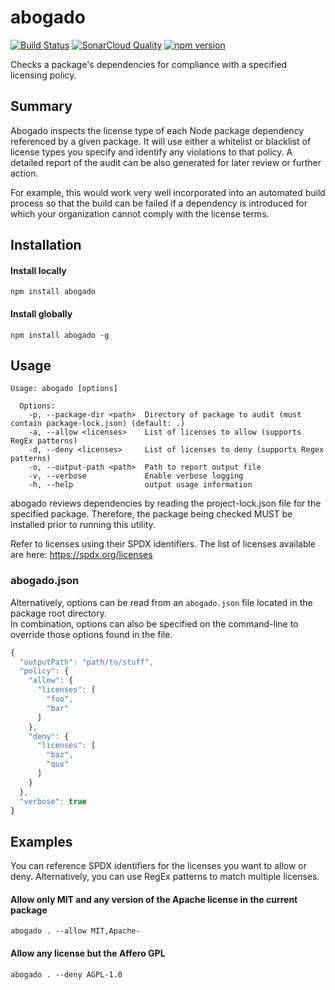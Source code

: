 # abogado

[![Build Status](https://travis-ci.org/gdereese/abogado.svg?branch=master)](https://travis-ci.org/gdereese/abogado)
[![SonarCloud Quality](https://sonarcloud.io/api/project_badges/measure?project=abogado&metric=alert_status)](https://sonarcloud.io/dashboard?id=abogado)
[![npm version](https://badge.fury.io/js/abogado.svg)](https://badge.fury.io/js/abogado)

Checks a package's dependencies for compliance with a specified licensing policy.

## Summary

Abogado inspects the license type of each Node package dependency referenced by a given package. It will use either a whitelist or blacklist of license types you specify and identify any violations to that policy. A detailed report of the audit can be also generated for later review or further action.

For example, this would work very well incorporated into an automated build process so that the build can be failed if a dependency is introduced for which your organization cannot comply with the license terms.

## Installation

#### Install locally

```
npm install abogado
```

#### Install globally

```
npm install abogado -g
```

## Usage

```
Usage: abogado [options]

  Options:
    -p, --package-dir <path>  Directory of package to audit (must contain package-lock.json) (default: .)
    -a, --allow <licenses>    List of licenses to allow (supports RegEx patterns)
    -d, --deny <licenses>     List of licenses to deny (supports Regex patterns)
    -o, --output-path <path>  Path to report output file
    -v, --verbose             Enable verbose logging
    -h, --help                output usage information
```

abogado reviews dependencies by reading the project-lock.json file for the specified package. Therefore, the package being checked
MUST be installed prior to running this utility.

Refer to licenses using their SPDX identifiers. The list of licenses available are here:
https://spdx.org/licenses

### abogado.json

Alternatively, options can be read from an `abogado.json` file located in the package root directory.  
In combination, options can also be specified on the command-line to override those options found in the file.

```javascript
{
  "outputPath": "path/to/stuff",
  "policy": {
    "allow": {
      "licenses": [
        "foo",
        "bar"
      ]
    },
    "deny": {
      "licenses": [
        "baz",
        "qux"
      ]
    }
  },
  "verbose": true
}
```

## Examples

You can reference SPDX identifiers for the licenses you want to allow or deny. Alternatively, you can use RegEx patterns to match multiple licenses.

#### Allow only MIT and any version of the Apache license in the current package

```
abogado . --allow MIT,Apache-
```

#### Allow any license but the Affero GPL

```
abogado . --deny AGPL-1.0
```

